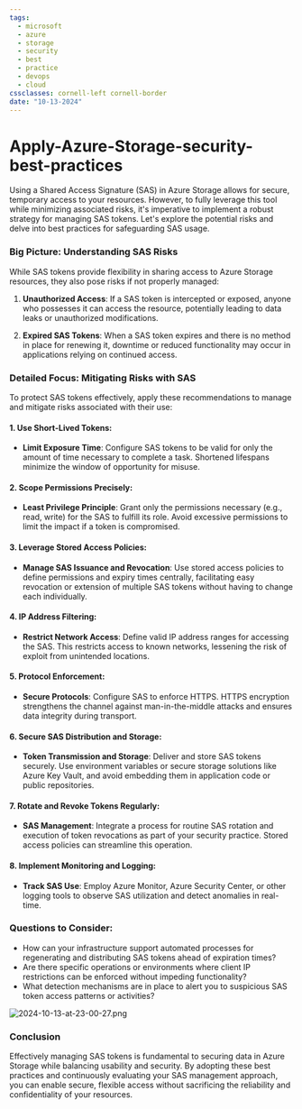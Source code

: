 ```yaml
---
tags:
  - microsoft
  - azure
  - storage
  - security
  - best
  - practice
  - devops
  - cloud
cssclasses: cornell-left cornell-border
date: "10-13-2024"
---
```


# Apply-Azure-Storage-security-best-practices


Using a Shared Access Signature (SAS) in Azure Storage allows for secure, temporary access to your resources. However, to fully leverage this tool while minimizing associated risks, it's imperative to implement a robust strategy for managing SAS tokens. Let's explore the potential risks and delve into best practices for safeguarding SAS usage.

### Big Picture: Understanding SAS Risks

While SAS tokens provide flexibility in sharing access to Azure Storage resources, they also pose risks if not properly managed:

1. **Unauthorized Access**: If a SAS token is intercepted or exposed, anyone who possesses it can access the resource, potentially leading to data leaks or unauthorized modifications.

2. **Expired SAS Tokens**: When a SAS token expires and there is no method in place for renewing it, downtime or reduced functionality may occur in applications relying on continued access.

### Detailed Focus: Mitigating Risks with SAS

To protect SAS tokens effectively, apply these recommendations to manage and mitigate risks associated with their use:

#### 1. Use Short-Lived Tokens:

- **Limit Exposure Time**: Configure SAS tokens to be valid for only the amount of time necessary to complete a task. Shortened lifespans minimize the window of opportunity for misuse.

#### 2. Scope Permissions Precisely:

- **Least Privilege Principle**: Grant only the permissions necessary (e.g., read, write) for the SAS to fulfill its role. Avoid excessive permissions to limit the impact if a token is compromised.

#### 3. Leverage Stored Access Policies:

- **Manage SAS Issuance and Revocation**: Use stored access policies to define permissions and expiry times centrally, facilitating easy revocation or extension of multiple SAS tokens without having to change each individually.

#### 4. IP Address Filtering:

- **Restrict Network Access**: Define valid IP address ranges for accessing the SAS. This restricts access to known networks, lessening the risk of exploit from unintended locations.

#### 5. Protocol Enforcement:

- **Secure Protocols**: Configure SAS to enforce HTTPS. HTTPS encryption strengthens the channel against man-in-the-middle attacks and ensures data integrity during transport.

#### 6. Secure SAS Distribution and Storage:

- **Token Transmission and Storage**: Deliver and store SAS tokens securely. Use environment variables or secure storage solutions like Azure Key Vault, and avoid embedding them in application code or public repositories.

#### 7. Rotate and Revoke Tokens Regularly:

- **SAS Management**: Integrate a process for routine SAS rotation and execution of token revocations as part of your security practice. Stored access policies can streamline this operation.

#### 8. Implement Monitoring and Logging:

- **Track SAS Use**: Employ Azure Monitor, Azure Security Center, or other logging tools to observe SAS utilization and detect anomalies in real-time.

### Questions to Consider:

- How can your infrastructure support automated processes for regenerating and distributing SAS tokens ahead of expiration times?
- Are there specific operations or environments where client IP restrictions can be enforced without impeding functionality?
- What detection mechanisms are in place to alert you to suspicious SAS token access patterns or activities?


![2024-10-13-at-23-00-27.png](2024-10-13-at-23-00-27.png)


### Conclusion

Effectively managing SAS tokens is fundamental to securing data in Azure Storage while balancing usability and security. By adopting these best practices and continuously evaluating your SAS management approach, you can enable secure, flexible access without sacrificing the reliability and confidentiality of your resources.

